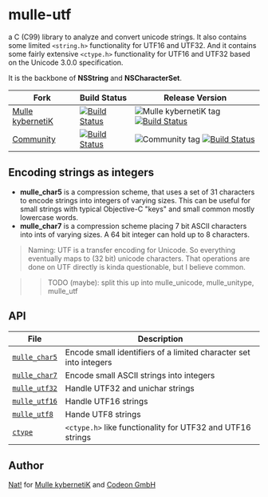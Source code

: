 # mulle-utf

a C (C99) library to analyze and convert unicode strings. It also contains some
limited `<string.h>` functionality for UTF16 and UTF32. And it contains some
fairly extensive `<ctype.h>` functionality for UTF16 and UTF32 based on the
Unicode 3.0.0 specification.

It is the backbone of **NSString** and **NSCharacterSet**.


Fork      |  Build Status | Release Version
----------|---------------|-----------------------------------
[Mulle kybernetiK](//github.com/mulle-nat/mulle-utf) | [![Build Status](https://travis-ci.org/mulle-nat/mulle-utf.svg?branch=release)](https://travis-ci.org/mulle-nat/mulle-utf) | ![Mulle kybernetiK tag](https://img.shields.io/github/tag/mulle-nat/mulle-utf.svg) [![Build Status](https://travis-ci.org/mulle-nat/mulle-utf.svg?branch=release)](https://travis-ci.org/mulle-nat/mulle-utf)
[Community](https://github.com/mulle-objc/mulle-utf/tree/release) | [![Build Status](https://travis-ci.org/mulle-objc/mulle-utf.svg)](https://travis-ci.org/mulle-objc/mulle-utf) | ![Community tag](https://img.shields.io/github/tag/mulle-objc/mulle-utf.svg) [![Build Status](https://travis-ci.org/mulle-objc/mulle-utf.svg?branch=release)](https://travis-ci.org/mulle-objc/mulle-utf)



## Encoding strings as integers

* **mulle_char5** is a compression scheme, that uses a set of 31 characters
to encode strings into integers of varying sizes. This can be useful for small
strings with typical Objective-C "keys" and small common mostly lowercase words.
* **mulle_char7** is a compression scheme placing 7 bit ASCII characters into
ints of varying sizes. A 64 bit integer can hold up to 8 characters.


> Naming: UTF is a transfer encoding for Unicode. So everything
eventually maps to (32 bit) unicode characters. That operations are done on
UTF directly is kinda questionable, but I believe common.


>> TODO (maybe): split this up into mulle_unicode, mulle_unitype, mulle_utf



## API

File                               | Description
---------------------------------- | ----------------------------------------
[`mulle_char5`](dox/API_CHAR5.md)  | Encode small identifiers of a limited character set into integers
[`mulle_char7`](dox/API_CHAR7.md)  | Encode small ASCII strings into integers
[`mulle_utf32`](dox/API_UTF32.md)  | Handle UTF32 and unichar strings
[`mulle_utf16`](dox/API_UTF16.md)  | Handle UTF16 strings
[`mulle_utf8`](dox/API_UTF8.md)    | Hande UTF8 strings
[`ctype`](dox/API_CTYPE.md)        | `<ctype.h>` like functionality for UTF32 and UTF16 strings


## Author

[Nat!](//www.mulle-kybernetik.com/weblog) for
[Mulle kybernetiK](//www.mulle-kybernetik.com) and
[Codeon GmbH](//www.codeon.de)
